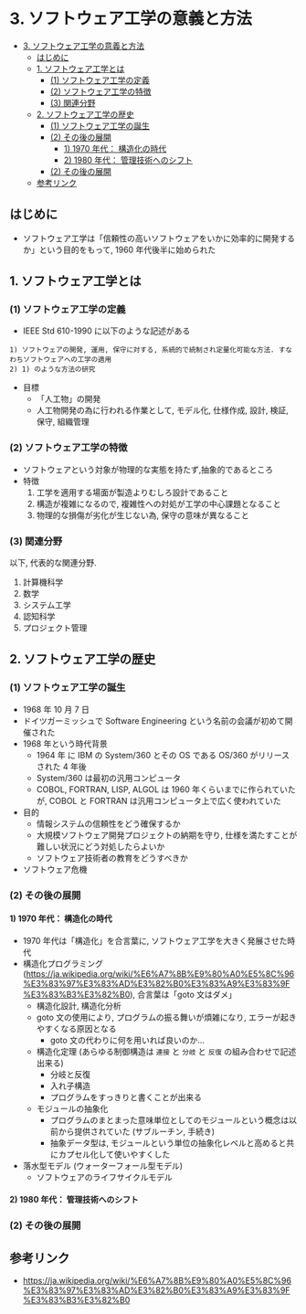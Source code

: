 # 3. ソフトウェア工学の意義と方法
<!--ts-->
   * [3. ソフトウェア工学の意義と方法](#3-ソフトウェア工学の意義と方法)
      * [はじめに](#はじめに)
      * [1. ソフトウェア工学とは](#1-ソフトウェア工学とは)
         * [(1) ソフトウェア工学の定義](#1-ソフトウェア工学の定義)
         * [(2) ソフトウェア工学の特徴](#2-ソフトウェア工学の特徴)
         * [(3) 関連分野](#3-関連分野)
      * [2. ソフトウェア工学の歴史](#2-ソフトウェア工学の歴史)
         * [(1) ソフトウェア工学の誕生](#1-ソフトウェア工学の誕生)
         * [(2) その後の展開](#2-その後の展開)
            * [1) 1970 年代： 構造化の時代](#1-1970-年代-構造化の時代)
            * [2) 1980 年代： 管理技術へのシフト](#2-1980-年代-管理技術へのシフト)
         * [(2) その後の展開](#2-その後の展開-1)
      * [参考リンク](#参考リンク)

<!-- Added by: kappa, at: 2018-04-27T08:07+09:00 -->

<!--te-->
## はじめに

* ソフトウェア工学は「信頼性の高いソフトウェアをいかに効率的に開発するか」という目的をもって, 1960 年代後半に始められた

## 1. ソフトウェア工学とは

### (1) ソフトウェア工学の定義

* IEEE Std 610-1990 に以下のような記述がある

```
1) ソフトウェアの開発, 運用, 保守に対する, 系統的で統制され定量化可能な方法. すなわちソフトウェアへの工学の適用
2) 1) のような方法の研究
```

* 目標
    * 「人工物」の開発
    * 人工物開発の為に行われる作業として, モデル化, 仕様作成, 設計, 検証, 保守, 組織管理

### (2) ソフトウェア工学の特徴

* ソフトウェアという対象が物理的な実態を持たず,抽象的であるところ
* 特徴
    1. 工学を適用する場面が製造よりむしろ設計であること
    2. 構造が複雑になるので, 複雑性への対処が工学の中心課題となること
    3. 物理的な損傷が劣化が生じない為, 保守の意味が異なること

### (3) 関連分野

以下,  代表的な関連分野.

1. 計算機科学
2. 数学
3. システム工学
4. 認知科学
5. プロジェクト管理

## 2. ソフトウェア工学の歴史

### (1) ソフトウェア工学の誕生

* 1968 年 10 月 7 日
* ドイツガーミッシュで Software Engineering という名前の会議が初めて開催された
* 1968 年という時代背景
    * 1964 年 に IBM の System/360 とその OS である OS/360 がリリースされた 4 年後
    * System/360 は最初の汎用コンピュータ
    * COBOL, FORTRAN, LISP, ALGOL は 1960 年くらいまでに作られていたが, COBOL と FORTRAN は汎用コンピュータ上で広く使われていた
* 目的
    * 情報システムの信頼性をどう確保するか
    * 大規模ソフトウェア開発プロジェクトの納期を守り, 仕様を満たすことが難しい状況にどう対処したらよいか
    * ソフトウェア技術者の教育をどうすべきか
* ソフトウェア危機

### (2) その後の展開

#### 1) 1970 年代： 構造化の時代

* 1970 年代は「構造化」を合言葉に, ソフトウェア工学を大きく発展させた時代
* 構造化プログラミング (https://ja.wikipedia.org/wiki/%E6%A7%8B%E9%80%A0%E5%8C%96%E3%83%97%E3%83%AD%E3%82%B0%E3%83%A9%E3%83%9F%E3%83%B3%E3%82%B0), 合言葉は「goto 文はダメ」
    * 構造化設計, 構造化分析
    * goto 文の使用により, プログラムの振る舞いが煩雑になり, エラーが起きやすくなる原因となる
        * goto 文の代わりに何を用いれば良いのか...
    * 構造化定理 (あらゆる制御構造は `連接` と `分岐` と `反復` の組み合わせで記述出来る)
        * 分岐と反復
        * 入れ子構造
        * プログラムをすっきりと書くことが出来る
    * モジュールの抽象化
        * プログラムのまとまった意味単位としてのモジュールという概念は以前から提供されていた (サブルーチン, 手続き)
        * 抽象データ型は, モジュールという単位の抽象化レベルと高めると共にカプセル化して使いやすくした
* 落水型モデル (ウォーターフォール型モデル)
    * ソフトウェアのライフサイクルモデル

#### 2) 1980 年代： 管理技術へのシフト
    

### (2) その後の展開

## 参考リンク

* https://ja.wikipedia.org/wiki/%E6%A7%8B%E9%80%A0%E5%8C%96%E3%83%97%E3%83%AD%E3%82%B0%E3%83%A9%E3%83%9F%E3%83%B3%E3%82%B0
